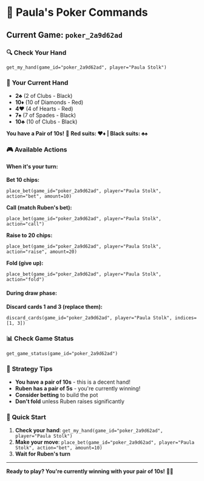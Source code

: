 # 🎲 Paula's Poker Commands

## Current Game: `poker_2a9d62ad`

### 🔍 **Check Your Hand**
```
get_my_hand(game_id="poker_2a9d62ad", player="Paula Stolk")
```

### 🎯 **Your Current Hand**
- **2♣️** (2 of Clubs - Black)
- **10♦️** (10 of Diamonds - Red) 
- **4♥️** (4 of Hearts - Red)
- **7♠️** (7 of Spades - Black)
- **10♣️** (10 of Clubs - Black)

**You have a Pair of 10s!** 🎯
**Red suits: ♥️♦️ | Black suits: ♣️♠️**

### 🎮 **Available Actions**

#### **When it's your turn:**

**Bet 10 chips:**
```
place_bet(game_id="poker_2a9d62ad", player="Paula Stolk", action="bet", amount=10)
```

**Call (match Ruben's bet):**
```
place_bet(game_id="poker_2a9d62ad", player="Paula Stolk", action="call")
```

**Raise to 20 chips:**
```
place_bet(game_id="poker_2a9d62ad", player="Paula Stolk", action="raise", amount=20)
```

**Fold (give up):**
```
place_bet(game_id="poker_2a9d62ad", player="Paula Stolk", action="fold")
```

#### **During draw phase:**

**Discard cards 1 and 3 (replace them):**
```
discard_cards(game_id="poker_2a9d62ad", player="Paula Stolk", indices=[1, 3])
```

### 📊 **Check Game Status**
```
get_game_status(game_id="poker_2a9d62ad")
```

### 🎯 **Strategy Tips**

- **You have a pair of 10s** - this is a decent hand!
- **Ruben has a pair of 5s** - you're currently winning!
- **Consider betting** to build the pot
- **Don't fold** unless Ruben raises significantly

### 🎲 **Quick Start**

1. **Check your hand**: `get_my_hand(game_id="poker_2a9d62ad", player="Paula Stolk")`
2. **Make your move**: `place_bet(game_id="poker_2a9d62ad", player="Paula Stolk", action="bet", amount=10)`
3. **Wait for Ruben's turn**

---

**Ready to play? You're currently winning with your pair of 10s!** 🎲✨
